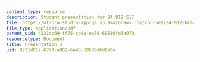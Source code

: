 ```yaml
---
content_type: resource
description: Student presentation for 24.912 S17
file: https://ol-ocw-studio-app-qa.s3.amazonaws.com/courses/24-912-black-matters-introduction-to-black-studies-spring-2017/8231d01e67d3a8826a4018589d6d6b0a_MIT24_912S17_presentation_3.pdf
file_type: application/pdf
parent_uid: 4221dc69-ff75-ca0a-ea59-69510fe3a970
resourcetype: Document
title: Presentation 3
uid: 8231d01e-67d3-a882-6a40-18589d6d6b0a
---
```

